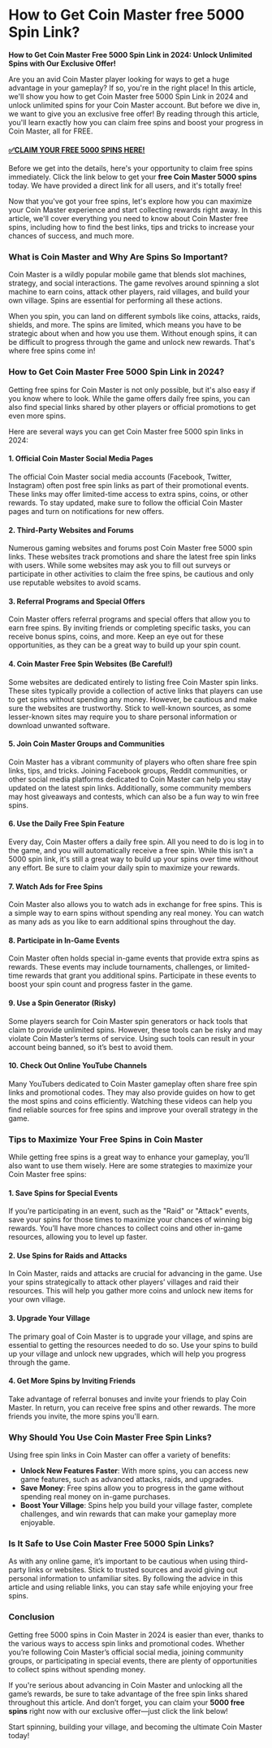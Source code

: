 # How to Get Coin Master free 5000 Spin Link?

**How to Get Coin Master Free 5000 Spin Link in 2024: Unlock Unlimited Spins with Our Exclusive Offer!**

Are you an avid Coin Master player looking for ways to get a huge advantage in your gameplay? If so, you're in the right place! In this article, we'll show you how to get Coin Master free 5000 Spin Link in 2024 and unlock unlimited spins for your Coin Master account. But before we dive in, we want to give you an exclusive free offer! By reading through this article, you'll learn exactly how you can claim free spins and boost your progress in Coin Master, all for FREE.

#### [✅CLAIM YOUR FREE 5000 SPINS HERE!](https://edris2025.github.io/spins/)

Before we get into the details, here's your opportunity to claim free spins immediately. Click the link below to get your **free Coin Master 5000 spins** today. We have provided a direct link for all users, and it's totally free!

Now that you've got your free spins, let's explore how you can maximize your Coin Master experience and start collecting rewards right away. In this article, we'll cover everything you need to know about Coin Master free spins, including how to find the best links, tips and tricks to increase your chances of success, and much more.

### What is Coin Master and Why Are Spins So Important?

Coin Master is a wildly popular mobile game that blends slot machines, strategy, and social interactions. The game revolves around spinning a slot machine to earn coins, attack other players, raid villages, and build your own village. Spins are essential for performing all these actions.

When you spin, you can land on different symbols like coins, attacks, raids, shields, and more. The spins are limited, which means you have to be strategic about when and how you use them. Without enough spins, it can be difficult to progress through the game and unlock new rewards. That's where free spins come in!

### How to Get Coin Master Free 5000 Spin Link in 2024?

Getting free spins for Coin Master is not only possible, but it's also easy if you know where to look. While the game offers daily free spins, you can also find special links shared by other players or official promotions to get even more spins.

Here are several ways you can get Coin Master free 5000 spin links in 2024:

#### 1. **Official Coin Master Social Media Pages**

The official Coin Master social media accounts (Facebook, Twitter, Instagram) often post free spin links as part of their promotional events. These links may offer limited-time access to extra spins, coins, or other rewards. To stay updated, make sure to follow the official Coin Master pages and turn on notifications for new offers.

#### 2. **Third-Party Websites and Forums**

Numerous gaming websites and forums post Coin Master free 5000 spin links. These websites track promotions and share the latest free spin links with users. While some websites may ask you to fill out surveys or participate in other activities to claim the free spins, be cautious and only use reputable websites to avoid scams.

#### 3. **Referral Programs and Special Offers**

Coin Master offers referral programs and special offers that allow you to earn free spins. By inviting friends or completing specific tasks, you can receive bonus spins, coins, and more. Keep an eye out for these opportunities, as they can be a great way to build up your spin count.

#### 4. **Coin Master Free Spin Websites (Be Careful!)**

Some websites are dedicated entirely to listing free Coin Master spin links. These sites typically provide a collection of active links that players can use to get spins without spending any money. However, be cautious and make sure the websites are trustworthy. Stick to well-known sources, as some lesser-known sites may require you to share personal information or download unwanted software.

#### 5. **Join Coin Master Groups and Communities**

Coin Master has a vibrant community of players who often share free spin links, tips, and tricks. Joining Facebook groups, Reddit communities, or other social media platforms dedicated to Coin Master can help you stay updated on the latest spin links. Additionally, some community members may host giveaways and contests, which can also be a fun way to win free spins.

#### 6. **Use the Daily Free Spin Feature**

Every day, Coin Master offers a daily free spin. All you need to do is log in to the game, and you will automatically receive a free spin. While this isn't a 5000 spin link, it's still a great way to build up your spins over time without any effort. Be sure to claim your daily spin to maximize your rewards.

#### 7. **Watch Ads for Free Spins**

Coin Master also allows you to watch ads in exchange for free spins. This is a simple way to earn spins without spending any real money. You can watch as many ads as you like to earn additional spins throughout the day.

#### 8. **Participate in In-Game Events**

Coin Master often holds special in-game events that provide extra spins as rewards. These events may include tournaments, challenges, or limited-time rewards that grant you additional spins. Participate in these events to boost your spin count and progress faster in the game.

#### 9. **Use a Spin Generator (Risky)**

Some players search for Coin Master spin generators or hack tools that claim to provide unlimited spins. However, these tools can be risky and may violate Coin Master’s terms of service. Using such tools can result in your account being banned, so it’s best to avoid them.

#### 10. **Check Out Online YouTube Channels**

Many YouTubers dedicated to Coin Master gameplay often share free spin links and promotional codes. They may also provide guides on how to get the most spins and coins efficiently. Watching these videos can help you find reliable sources for free spins and improve your overall strategy in the game.

### Tips to Maximize Your Free Spins in Coin Master

While getting free spins is a great way to enhance your gameplay, you’ll also want to use them wisely. Here are some strategies to maximize your Coin Master free spins:

#### 1. **Save Spins for Special Events**

If you’re participating in an event, such as the "Raid" or "Attack" events, save your spins for those times to maximize your chances of winning big rewards. You’ll have more chances to collect coins and other in-game resources, allowing you to level up faster.

#### 2. **Use Spins for Raids and Attacks**

In Coin Master, raids and attacks are crucial for advancing in the game. Use your spins strategically to attack other players’ villages and raid their resources. This will help you gather more coins and unlock new items for your own village.

#### 3. **Upgrade Your Village**

The primary goal of Coin Master is to upgrade your village, and spins are essential to getting the resources needed to do so. Use your spins to build up your village and unlock new upgrades, which will help you progress through the game.

#### 4. **Get More Spins by Inviting Friends**

Take advantage of referral bonuses and invite your friends to play Coin Master. In return, you can receive free spins and other rewards. The more friends you invite, the more spins you'll earn.

### Why Should You Use Coin Master Free Spin Links?

Using free spin links in Coin Master can offer a variety of benefits:

- **Unlock New Features Faster**: With more spins, you can access new game features, such as advanced attacks, raids, and upgrades.
- **Save Money**: Free spins allow you to progress in the game without spending real money on in-game purchases.
- **Boost Your Village**: Spins help you build your village faster, complete challenges, and win rewards that can make your gameplay more enjoyable.

### Is It Safe to Use Coin Master Free 5000 Spin Links?

As with any online game, it’s important to be cautious when using third-party links or websites. Stick to trusted sources and avoid giving out personal information to unfamiliar sites. By following the advice in this article and using reliable links, you can stay safe while enjoying your free spins.

### Conclusion

Getting free 5000 spins in Coin Master in 2024 is easier than ever, thanks to the various ways to access spin links and promotional codes. Whether you’re following Coin Master’s official social media, joining community groups, or participating in special events, there are plenty of opportunities to collect spins without spending money.

If you're serious about advancing in Coin Master and unlocking all the game’s rewards, be sure to take advantage of the free spin links shared throughout this article. And don’t forget, you can claim your **5000 free spins** right now with our exclusive offer—just click the link below!

Start spinning, building your village, and becoming the ultimate Coin Master today!
